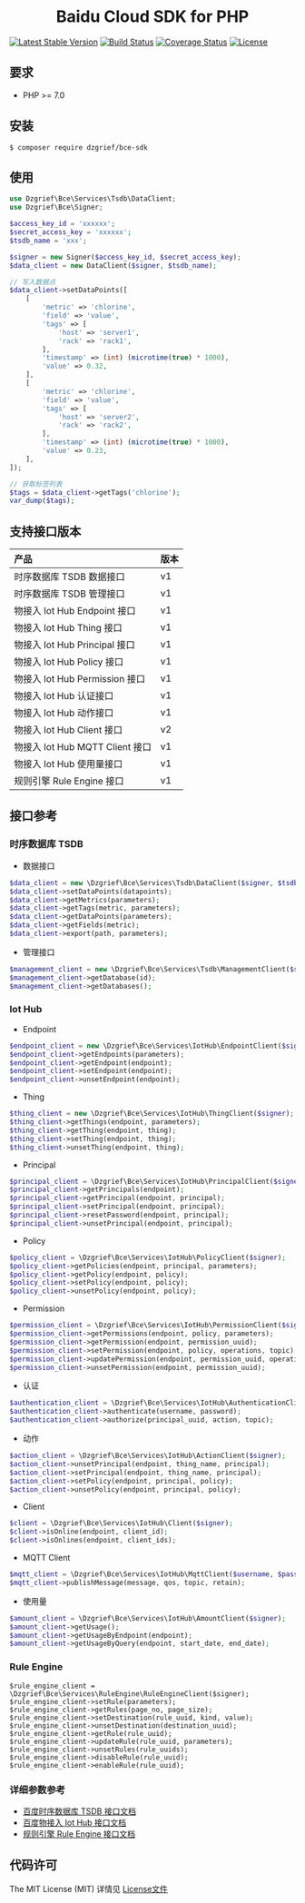 <h1 align="center">Baidu Cloud SDK for PHP</h1>

[![Latest Stable Version](https://poser.pugx.org/dzgrief/bce-sdk/v/stable)](https://packagist.org/packages/dzgrief/bce-sdk)
[![Build Status](https://travis-ci.org/dzgrief/bce-sdk.svg?branch=master)](https://travis-ci.org/dzgrief/bce-sdk)
[![Coverage Status](https://coveralls.io/repos/github/dzgrief/bce-sdk/badge.svg?branch=master)](https://coveralls.io/github/dzgrief/bce-sdk?branch=master)
[![License](https://poser.pugx.org/dzgrief/bce-sdk/license)](https://packagist.org/packages/dzgrief/bce-sdk)

## 要求

- PHP >= 7.0

## 安装

```shell
$ composer require dzgrief/bce-sdk
```

## 使用

```php
use Dzgrief\Bce\Services\Tsdb\DataClient;
use Dzgrief\Bce\Signer;

$access_key_id = 'xxxxxx';
$secret_access_key = 'xxxxxx';
$tsdb_name = 'xxx';

$signer = new Signer($access_key_id, $secret_access_key);
$data_client = new DataClient($signer, $tsdb_name);

// 写入数据点
$data_client->setDataPoints([
    [
        'metric' => 'chlorine',
        'field' => 'value',
        'tags' => [
            'host' => 'server1',
            'rack' => 'rack1',
        ],
        'timestamp' => (int) (microtime(true) * 1000),
        'value' => 0.32,
    ],
    [
        'metric' => 'chlorine',
        'field' => 'value',
        'tags' => [
            'host' => 'server2',
            'rack' => 'rack2',
        ],
        'timestamp' => (int) (microtime(true) * 1000),
        'value' => 0.23,
    ],
]);

// 获取标签列表
$tags = $data_client->getTags('chlorine');
var_dump($tags);

```

## 支持接口版本

| 产品 | 版本 |
| :-------- | :-------- |
| 时序数据库 TSDB 数据接口 | v1 |
| 时序数据库 TSDB 管理接口 | v1 |
| 物接入 Iot Hub Endpoint 接口 | v1 |
| 物接入 Iot Hub Thing 接口 | v1 |
| 物接入 Iot Hub Principal 接口 | v1 |
| 物接入 Iot Hub Policy 接口 | v1 |
| 物接入 Iot Hub Permission 接口 | v1 |
| 物接入 Iot Hub 认证接口 | v1 |
| 物接入 Iot Hub 动作接口 | v1 |
| 物接入 Iot Hub Client 接口 | v2 |
| 物接入 Iot Hub MQTT Client 接口 | v1 |
| 物接入 Iot Hub 使用量接口 | v1 |
| 规则引擎 Rule Engine 接口 | v1 |

## 接口参考

### 时序数据库 TSDB

- 数据接口

```php
$data_client = new \Dzgrief\Bce\Services\Tsdb\DataClient($signer, $tsdb_name);
$data_client->setDataPoints(datapoints);
$data_client->getMetrics(parameters);
$data_client->getTags(metric, parameters);
$data_client->getDataPoints(parameters);
$data_client->getFields(metric);
$data_client->export(path, parameters);
```

- 管理接口

```php
$management_client = new \Dzgrief\Bce\Services\Tsdb\ManagementClient($signer);
$management_client->getDatabase(id);
$management_client->getDatabases();
```

### Iot Hub

- Endpoint

```php
$endpoint_client = new \Dzgrief\Bce\Services\IotHub\EndpointClient($signer);
$endpoint_client->getEndpoints(parameters);
$endpoint_client->getEndpoint(endpoint);
$endpoint_client->setEndpoint(endpoint);
$endpoint_client->unsetEndpoint(endpoint);
```

- Thing

```php
$thing_client = new \Dzgrief\Bce\Services\IotHub\ThingClient($signer);
$thing_client->getThings(endpoint, parameters);
$thing_client->getThing(endpoint, thing);
$thing_client->setThing(endpoint, thing);
$thing_client->unsetThing(endpoint, thing);
```

- Principal

```php
$principal_client = \Dzgrief\Bce\Services\IotHub\PrincipalClient($signer);
$principal_client->getPrincipals(endpoint);
$principal_client->getPrincipal(endpoint, principal);
$principal_client->setPrincipal(endpoint, principal);
$principal_client->resetPassword(endpoint, principal);
$principal_client->unsetPrincipal(endpoint, principal);
```

- Policy

```php
$policy_client = \Dzgrief\Bce\Services\IotHub\PolicyClient($signer);
$policy_client->getPolicies(endpoint, principal, parameters);
$policy_client->getPolicy(endpoint, policy);
$policy_client->setPolicy(endpoint, policy);
$policy_client->unsetPolicy(endpoint, policy);
```

- Permission

```php
$permission_client = \Dzgrief\Bce\Services\IotHub\PermissionClient($signer);
$permission_client->getPermissions(endpoint, policy, parameters);
$permission_client->getPermission(endpoint, permission_uuid);
$permission_client->setPermission(endpoint, policy, operations, topic);
$permission_client->updatePermission(endpoint, permission_uuid, operations, topic);
$permission_client->unsetPermission(endpoint, permission_uuid);
```

- 认证

```php
$authentication_client = \Dzgrief\Bce\Services\IotHub\AuthenticationClient($signer);
$authentication_client->authenticate(username, password);
$authentication_client->authorize(principal_uuid, action, topic);
```

- 动作

```php
$action_client = \Dzgrief\Bce\Services\IotHub\ActionClient($signer);
$action_client->unsetPrincipal(endpoint, thing_name, principal);
$action_client->setPrincipal(endpoint, thing_name, principal);
$action_client->setPolicy(endpoint, principal, policy);
$action_client->unsetPolicy(endpoint, principal, policy);
```

- Client

```php
$client = \Dzgrief\Bce\Services\IotHub\Client($signer);
$client->isOnline(endpoint, client_id);
$client->isOnlines(endpoint, client_ids);
```

- MQTT Client

```php
$mqtt_client = \Dzgrief\Bce\Services\IotHub\MqttClient($username, $password);
$mqtt_client->publishMessage(message, qos, topic, retain);
```

- 使用量

```php
$amount_client = \Dzgrief\Bce\Services\IotHub\AmountClient($signer);
$amount_client->getUsage();
$amount_client->getUsageByEndpoint(endpoint);
$amount_client->getUsageByQuery(endpoint, start_date, end_date);
```
   
### Rule Engine

```
$rule_engine_client = \Dzgrief\Bce\Services\RuleEngine\RuleEngineClient($signer);
$rule_engine_client->setRule(parameters);
$rule_engine_client->getRules(page_no, page_size);
$rule_engine_client->setDestination(rule_uuid, kind, value);
$rule_engine_client->unsetDestination(destination_uuid);
$rule_engine_client->getRule(rule_uuid);
$rule_engine_client->updateRule(rule_uuid, parameters);
$rule_engine_client->unsetRules(rule_uuids);
$rule_engine_client->disableRule(rule_uuid);
$rule_engine_client->enableRule(rule_uuid);
```

### 详细参数参考

- [百度时序数据库 TSDB 接口文档](https://cloud.baidu.com/doc/TSDB/API.html)
- [百度物接入 Iot Hub 接口文档](https://cloud.baidu.com/doc/IOT/API.html)
- [规则引擎 Rule Engine 接口文档](https://cloud.baidu.com/doc/RE/API.html)

## 代码许可

The MIT License (MIT) 详情见 [License文件](https://github.com/dzgrief/bce-sdk/blob/master/LICENSE)